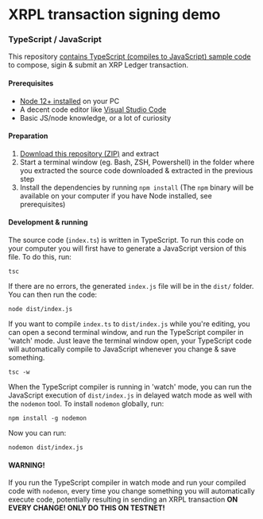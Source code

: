 # XRPL transaction signing demo

### TypeScript / JavaScript

This repository [contains TypeScript (compiles to JavaScript) sample code](https://github.com/WietseWind/XRPL-JS-TS-demo/blob/main/index.ts) to compose, sigin & submit an XRP Ledger transaction.

#### Prerequisites

- [Node 12+ installed](https://nodejs.org/en/download/) on your PC
- A decent code editor like [Visual Studio Code](https://code.visualstudio.com/download)
- Basic JS/node knowledge, or a lot of curiosity

#### Preparation

1. [Download this repository (ZIP)](https://github.com/WietseWind/XRPL-JS-TS-demo/archive/refs/heads/main.zip) and extract
2. Start a terminal window (eg. Bash, ZSH, Powershell) in the folder where you extracted the source code downloaded & extracted in the previous step
3. Install the dependencies by running `npm install` (The `npm` binary will be available on your computer if you have Node installed, see prerequisites)

#### Development & running

The source code (`index.ts`) is written in TypeScript. To run this code on your computer you will first have to generate a JavaScript version of this file. To do this, run:

`tsc`

If there are no errors, the generated `index.js` file will be in the `dist/` folder. You can then run the code:

`node dist/index.js`

If you want to compile `index.ts` to `dist/index.js` while you're editing, you can open a second terminal window, and run the TypeScript compiler in 'watch' mode. Just leave the terminal window open, your TypeScript code will automatically compile to JavaScript whenever you change & save something.

`tsc -w`

When the TypeScript compiler is running in 'watch' mode, you can run the JavaScript execution of `dist/index.js` in delayed watch mode as well with the `nodemon` tool. To install `nodemon` globally, run:

`npm install -g nodemon`

Now you can run:

`nodemon dist/index.js`

#### WARNING!

If you run the TypeScript compiler in watch mode and run your compiled code with `nodemon`, every time you change something you will automatically execute code, potentially resulting in sending an XRPL transaction **ON EVERY CHANGE! ONLY DO THIS ON TESTNET!**
